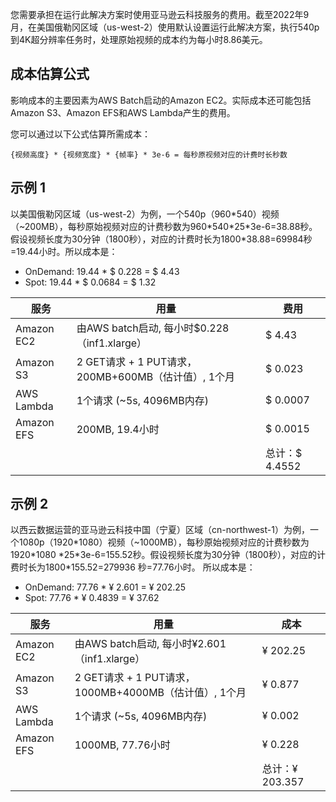 您需要承担在运行此解决方案时使用亚马逊云科技服务的费用。截至2022年9月，在美国俄勒冈区域（us-west-2）使用默认设置运行此解决方案，执行540p到4K超分辨率任务时，处理原始视频的成本约为每小时8.86美元。

## 成本估算公式

影响成本的主要因素为AWS Batch启动的Amazon EC2。实际成本还可能包括Amazon S3、Amazon EFS和AWS Lambda产生的费用。

您可以通过以下公式估算所需成本：

```
{视频高度} * {视频宽度} * {帧率} * 3e-6 = 每秒原视频对应的计费时长秒数
```

## 示例 1

以美国俄勒冈区域（us-west-2）为例，一个540p（960\*540）视频（~200MB），每秒原始视频对应的计费秒数为960\*540\*25\*3e-6=38.88秒。假设视频长度为30分钟（1800秒），对应的计费时长为1800\*38.88=69984秒=19.44小时。所以成本是： 

* OnDemand: 19.44 \* $ 0.228 = $ 4.43
* Spot: 19.44 \* $ 0.0684 = $ 1.32

| 服务 | 用量 | 费用 |
|---|---|---|
| Amazon EC2 | 由AWS batch启动, 每小时$0.228（inf1.xlarge）| $ 4.43 |
| Amazon S3 | 2 GET请求 + 1 PUT请求，200MB+600MB（估计值）, 1个月 | $ 0.023 |
| AWS Lambda | 1个请求 (~5s, 4096MB内存) | $ 0.0007 |
| Amazon EFS | 200MB, 19.4小时 | $ 0.0015 |
|  | | 总计：$ 4.4552 |

## 示例 2

以西云数据运营的亚马逊云科技中国（宁夏）区域（cn-northwest-1）为例，一个1080p（1920\*1080）视频（~1000MB），每秒原始视频对应的计费秒数为1920\*1080 \*25\*3e-6=155.52秒。假设视频长度为30分钟（1800秒），对应的计费时长为1800\*155.52=279936 秒=77.76小时。 所以成本是：


* OnDemand: 77.76 \* ¥ 2.601 = ¥ 202.25
* Spot: 77.76 \* ¥ 0.4839 = ¥ 37.62

| 服务 | 用量 | 成本 |
|---|---|---|
| Amazon EC2 | 由AWS batch启动, 每小时¥2.601（inf1.xlarge）| ¥ 202.25 |
| Amazon S3 | 2 GET请求 + 1 PUT请求，1000MB+4000MB（估计值）, 1个月 | ¥ 0.877 |
| AWS Lambda | 1个请求 (~5s, 4096MB内存) | ¥ 0.002 |
| Amazon EFS | 1000MB, 77.76小时 | ¥ 0.228 |
|  | | 总计：¥ 203.357 |

